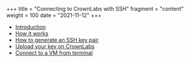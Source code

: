 +++
title = "Connecting to CrownLabs with SSH"
fragment = "content"
weight = 100
date = "2021-11-12"
+++


- [Introduction](#introduction)
- [How it works](#how-it-works)
- [How to generate an SSH key pair](#how-to-generate-an-ssh-key-pair)
- [Upload your key on CrownLabs](#upload-your-key-on-crownLabs)
- [Connect to a VM from terminal](#connect-to-a-vm-from-terminal)